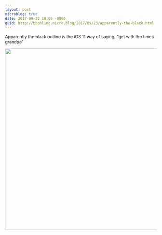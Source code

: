 ```yaml
---
layout: post
microblog: true
date: 2017-09-22 18:09 -0800
guid: http://bbohling.micro.blog/2017/09/23/apparently-the-black.html
---
```

Apparently the black outline is the iOS 11 way of saying, “get with the times grandpa”

<img src="http://bbohling.micro.blog/uploads/2017/982bd009cd.jpg" width="599" height="600" />
